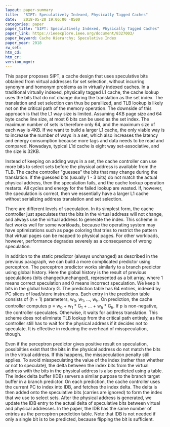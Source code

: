 ```yaml
---
layout: paper-summary
title:  "SIPT: Speculatively Indexed, Physically Tagged Caches"
date:   2018-05-20 19:06:00 -0500
categories: paper
paper_title: "SIPT: Speculatively Indexed, Physically Tagged Caches"
paper_link: https://ieeexplore.ieee.org/document/8327003/
paper_keyword: Cache Hierarchy; Speculative Index
paper_year: 2018
rw_set: 
htm_cd: 
htm_cr: 
version_mgmt: 
---
```


This paper proposes SIPT, a cache design that uses speculative bits obtained from virtual addresses for set 
selection, without incurring synonym and homonym problems as in virtually indexed caches. 
In a traditional virtually indexed, physically tagged L1 cache, the cache lookup uses the bits that do not 
change during the translation as the set index. The translation and set selection can thus be parallized, and TLB 
lookup is likely not on the critical path of the memory operation. The downside of this approach is that the L1 way 
size is limited. Assuming 4KB page size and 64 byte cache line size, at most 6 bits can be used as the set 
index. The maximum number of sets is therefore only 64, and the maximum size of each way is 4KB. If we want to build 
a larger L1 cache, the only viable way is to increase the number of ways in a set, which also increases the latency
and energy consumption because more tags and data needs to be read and compared. Nowadays, typical L1d cache is eight 
way set-associative, and the size is 32KB.

Instead of keeping on adding ways in a set, the cache controller can use more bits to select sets before the physical 
address is available from the TLB. The cache controller "guesses" the bits that may change during the translation. If the guessed
bits (usually 1 - 3 bits) do not match the actual physical address, then the speculation fails, and the cache lookup operation
restarts. All cycles and energy for the failed lookup are wasted. If, however, the speculation is correct, then we essentially
have a larger L1 cache without serializing address translation and set selection.

There are different levels of speculation. In its simplest form, the cache controller just speculates that the bits 
in the virtual address will not change, and always use the virtual address to generate the index. This scheme in fact
works well for some workloads, because the operating system may have optimizations such as page coloring that tries to
restrict the pattern that virtual pages can be mapped to physical pages. For other workloads, however, performance 
degrades severely as a consequence of wrong speculation.

In addition to the static predictor (always unchanged) as described in the previous paragraph, we can build a more 
complicated predictor using perceptron. The perceptron predictor works similarly to a branch predictor using global 
history. Here the global history is the result of previous speculations (bits changed/unchanged), represented as a 
bit array, where 1 means correct speculation and 0 means incorrect speculation. We keep h bits in the global history G.
The prediction table has 64 entries, indexed by PC slices of load/store instructions. Each entry in the prediction
table consists of (h + 1) parameters, w<sub>0</sub>, w<sub>1</sub>, ..., w<sub>h</sub>. On prediction, the cache controller
computes p = w<sub>0</sub> + w<sub>1</sub> * G<sub>1</sub> + ... + w<sub>h</sub> * G<sub>h</sub>. If p is non-negative,
the controller speculates. Otherwise, it waits for address translation. This scheme does not eliminate TLB lookup
from the critical path entirely, as the controller still has to wait for the physical address if it decides not to
speculate. It is effective in reducing the overhead of misspeculation, though.

Even if the perceptron predictor gives positive result on speculation, possibilties exist that the bits 
in the physical address do not match the bits in the virtual address. If this happens, the misspeculation penalty
still applies. To avoid misspeculating the value of the index (rather than whether or not to speculate), the 
delta between the index bits from the virtual address with the bits in the physical address is also predicted
using a table. The index delta buffer (IDB) servers a similar purpose to the branch target buffer in a branch 
predictor. On each prediction, the cache controller uses the current PC to index into IDB, and fetches the 
index delta. The delta is then added onto the speculative bits (carries are ignored) to form the index that we 
use to select sets. After the physical address is generated, we update the IDB entry to the actual delta of
speculative bits between virtual and physical addresses. In the paper, the IDB has the same number of entries 
as the perceptron prediction table. Note that IDB is not needed if only a single bit is to be predicted, because
flipping the bit is sufficient.

